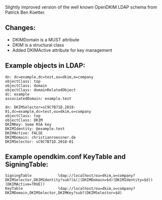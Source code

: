 Slightly improved version of the well known OpenDKIM LDAP schema from Patrick
Ben Koetter.

Changes:
--------

- DKIMDomain is a MUST attribute
- DKIM is a structural class
- Added DKIMActive attribute for key management


Example objects in LDAP:
------------------------

```
dn: dc=example,dc=test,ou=dkim,o=company
objectClass: top
objectClass: domain
objectClass: domainRelatedObject
dc: example
associatedDomain: example.test

dn: DKIMSelector=sC9C7B71D.2018-01,dc=example,dc=test,ou=dkim,o=company
objectClass: top
objectClass: DKIM
DKIMKey: Some RSA key
DKIMIdentity: @example.test
DKIMActive: FALSE
DKIMDomain: christianroessner.de
DKIMSelector: sC9C7B71D.2018-01
```

Example opendkim.conf KeyTable and SigningTable:
------------------------------------------------

```
SigningTable            ldap://localhost/ou=dkim,o=company?DKIMSelector,DKIMIdentity?sub?(&(|(DKIMDomain=$d)(DKIMIdentity=$d))(DKIMActive=TRUE))
KeyTable                ldap://localhost/ou=dkim,o=company?DKIMDomain,DKIMSelector,DKIMKey?sub?(DKIMSelector=$d)
```

